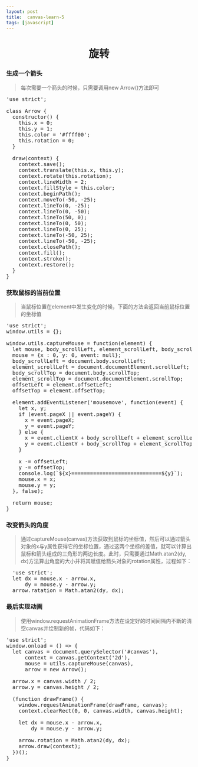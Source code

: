 ```yaml
---
layout: post
title:	canvas-learn-5
tags: [javascript]
---
```


<h1 style="text-align:center;">旋转</h1>

### 生成一个箭头

> 每次需要一个箭头的时候，只需要调用new Arrow()方法即可

<pre>
'use strict';

class Arrow {
  constructor() {
    this.x = 0;
    this.y = 1;
    this.color = '#ffff00';
    this.rotation = 0;
  }

  draw(context) {
    context.save();
    context.translate(this.x, this.y);
    context.rotate(this.rotation);
    context.lineWidth = 2;
    context.fillStyle = this.color;
    context.beginPath();
    context.moveTo(-50, -25);
    context.lineTo(0, -25);
    context.lineTo(0, -50);
    context.lineTo(50, 0);
    context.lineTo(0, 50);
    context.lineTo(0, 25);
    context.lineTo(-50, 25);
    context.lineTo(-50, -25);
    context.closePath();
    context.fill();
    context.stroke();
    context.restore();
  }
}
</pre>

### 获取鼠标的当前位置

> 当鼠标位置在element中发生变化的时候，下面的方法会返回当前鼠标位置的坐标值

<pre>
'use strict';
window.utils = {};

window.utils.captureMouse = function(element) {
  let mouse, body_scrollLeft, element_scrollLeft, body_scrollTop, element_scrollTop, offsetLeft, offsetTop;
  mouse = {x : 0, y: 0, event: null};
  body_scrollLeft = document.body.scrollLeft;
  element_scrollLeft = document.documentElement.scrollLeft;
  body_scrollTop = document.body.scrollTop;
  element_scrollTop = document.documentElement.scrollTop;
  offsetLeft = element.offsetLeft;
  offsetTop = element.offsetTop;

  element.addEventListener('mousemove', function(event) {
    let x, y;
    if (event.pageX || event.pageY) {
      x = event.pageX;
      y = event.pageY;
    } else {
      x = event.clientX + body_scrollLeft + element_scrollLeft;
      y = event.clientY + body_scrollTop + element_scrollTop;
    }

    x -= offsetLeft;
    y -= offsetTop;
    console.log(`${x}=============================${y}`);
    mouse.x = x;
    mouse.y = y;
  }, false);

  return mouse;
}  
</pre>

### 改变箭头的角度

> 通过captureMouse(canvas)方法获取到鼠标的坐标值，然后可以通过箭头对象的x与y属性获得它的坐标位置，通过这两个坐标的差值，就可以计算出鼠标和箭头组成的三角形的两边长度。此时，只需要通过Math.atan2(dy, dx)方法算出角度的大小并将其赋值给箭头对象的rotation属性，过程如下：

<pre>
  'use strict';
  let dx = mouse.x - arrow.x,
      dy = mouse.y - arrow.y;
  arrow.ratation = Math.atan2(dy, dx);
</pre>


### 最后实现动画

> 使用window.requestAnimationFrame方法在设定好的时间间隔内不断的清空canvas并绘制新的帧，代码如下：

<pre>
'use strict';
window.onload = () => {
  let canvas = document.querySelector('#canvas'),
      context = canvas.getContext('2d'),
      mouse = utils.captureMouse(canvas),
      arrow = new Arrow();

  arrow.x = canvas.width / 2;
  arrow.y = canvas.height / 2;

  (function drawFrame() {
    window.requestAnimationFrame(drawFrame, canvas);
    context.clearRect(0, 0, canvas.width, canvas.height);

    let dx = mouse.x - arrow.x,
        dy = mouse.y - arrow.y;

    arrow.rotation = Math.atan2(dy, dx);
    arrow.draw(context);
  })();
}  
</pre>
